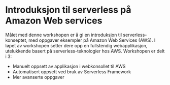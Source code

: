# Introduksjon til serverless på Amazon Web services

Målet med denne workshopen er å gi en introduksjon til serverless-konseptet, med oppgaver eksempler på Amazon Web Services (AWS). I løpet av workshopen setter dere opp en fullstendig webapplikasjon, utelukkende basert på serverless-teknologier hos AWS. Workshopen er delt i 3:

- Manuelt oppsett av applikasjon i webkonsollet til AWS
- Automatisert oppsett ved bruk av Serverless Framework
- Mer avanserte oppgaver

